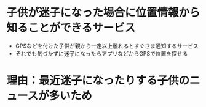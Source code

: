 
# 子供が迷子になった場合に位置情報から知ることができるサービス
* GPSなどを付けた子供が親から一定以上離れるとすぐさま通知するサービス
* それでも気づかずに迷子になったらアプリなどからGPSで位置を探せる

# 理由：最近迷子になったりする子供のニュースが多いため
